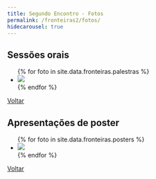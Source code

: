 ```yaml
---
title: Segundo Encontro - Fotos
permalink: /fronteiras2/fotos/
hidecarousel: true
---
```


<div class="container">

<h2 class="alert alert-primary">Sessões orais</h2>

<ul id="palestras">
{% for foto in site.data.fronteiras.palestras %}
<li data-thumb="{{site.baseurl}}/assets/images/fronteiras-2/fotos/palestras/{{foto.foto}}"><img class="w-100" src="{{site.baseurl}}/assets/images/fronteiras-2/fotos/palestras/{{foto.foto}}" /></li>
{% endfor %}
</ul>

<script type="text/javascript">
$(document).ready(function() {
    $('#palestras').lightSlider({
        gallery: true,
        item: 1,
        loop: true,
        slideMargin: 0,
        thumbItem: 9
    });
});
</script>

<a class="btn btn-primary my-3" href="{{site.baseurl}}/fronteiras/">Voltar</a>

<h2 class="alert alert-primary">Apresentações de poster</h2>

<ul id="posters">
{% for foto in site.data.fronteiras.posters %}
<li data-thumb="{{site.baseurl}}/assets/images/fronteiras-2/fotos/posters/{{foto.foto}}"><img class="w-100" src="{{site.baseurl}}/assets/images/fronteiras-2/fotos/posters/{{foto.foto}}" /></li>
{% endfor %}
</ul>

<script type="text/javascript">
$(document).ready(function() {
    $('#posters').lightSlider({
        gallery: true,
        item: 1,
        loop: true,
        slideMargin: 0,
        thumbItem: 9
    });
});
</script>

<a class="btn btn-primary my-3" href="{{site.baseurl}}/fronteiras/">Voltar</a>

</div>
